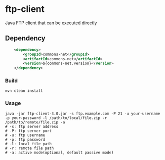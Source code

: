 # ftp-client
Java FTP client that can be executed directly

## Dependency
```xml
    <dependency>
        <groupId>commons-net</groupId>
        <artifactId>commons-net</artifactId>
        <version>${commons-net.version}</version>
    </dependency>
```
### Build
```shell
mvn clean install
```
### Usage
```shell
java -jar ftp-client-3.0.jar -s ftp.example.com -P 21 -u your-username -p your-password -l /path/to/local/file.zip -r /path/to/remote/file.zip -a
# -s: ftp server address
# -P: ftp server port
# -u: ftp username
# -p: ftp password
# -l: local file path
# -r: remote file path
# -a: active mode(optional, default passive mode)
```